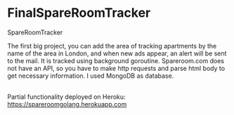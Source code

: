 # FinalSpareRoomTracker

SpareRoomTracker
 <br> 	<p> The first big project, you can add the area of tracking apartments by the name of the area in London, and when new ads appear, 
 an alert will be sent to the mail.
It is tracked using background goroutine. Spareroom.com does not have an API, so you have to make http requests and parse html body
to get necessary information. I used MongoDB as database. <p/> <br>
Partial functionality deployed on Heroku: https://spareroomgolang.herokuapp.com 
